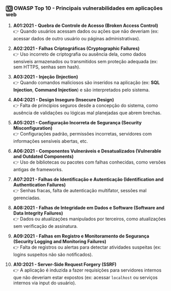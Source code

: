 
### 🔟 **OWASP Top 10 - Principais vulnerabilidades em aplicações web**

1.  **A01:2021 - Quebra de Controle de Acesso (Broken Access Control)**  
    👉 Quando usuários acessam dados ou ações que não deveriam (ex: acessar dados de outro usuário ou páginas administrativas).
    
2.  **A02:2021 - Falhas Criptográficas (Cryptographic Failures)**  
    👉 Uso incorreto de criptografia ou ausência dela, como dados sensíveis armazenados ou transmitidos sem proteção adequada (ex: sem HTTPS, senhas sem hash).
    
3.  **A03:2021 - Injeção (Injection)**  
    👉 Quando comandos maliciosos são inseridos na aplicação (ex: **SQL Injection**, **Command Injection**) e são interpretados pelo sistema.
    
4.  **A04:2021 - Design Inseguro (Insecure Design)**  
    👉 Falta de princípios seguros desde a concepção do sistema, como ausência de validações ou lógicas mal planejadas que abrem brechas.
    
5.  **A05:2021 - Configuração Incorreta de Segurança (Security Misconfiguration)**  
    👉 Configurações padrão, permissões incorretas, servidores com informações sensíveis abertas, etc.
    
6.  **A06:2021 - Componentes Vulneráveis e Desatualizados (Vulnerable and Outdated Components)**  
    👉 Uso de bibliotecas ou pacotes com falhas conhecidas, como versões antigas de frameworks.
    
7.  **A07:2021 - Falhas de Identificação e Autenticação (Identification and Authentication Failures)**  
    👉 Senhas fracas, falta de autenticação multifator, sessões mal gerenciadas.
    
8.  **A08:2021 - Falhas de Integridade em Dados e Software (Software and Data Integrity Failures)**  
    👉 Dados ou atualizações manipulados por terceiros, como atualizações sem verificação de assinatura.
    
9.  **A09:2021 - Falhas em Registro e Monitoramento de Segurança (Security Logging and Monitoring Failures)**  
    👉 Falta de registros ou alertas para detectar atividades suspeitas (ex: logins suspeitos não são notificados).
    
10.  **A10:2021 - Server-Side Request Forgery (SSRF)**  
    👉 A aplicação é induzida a fazer requisições para servidores internos que não deveriam estar expostos (ex: acessar `localhost` ou serviços internos via input do usuário).